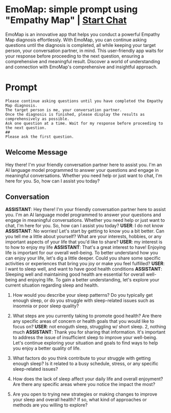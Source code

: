 

# EmoMap: simple prompt using "Empathy Map" | [Start Chat](https://gptcall.net/chat.html?data=%7B%22contact%22%3A%7B%22id%22%3A%22mSbn-DbYawMeD-i0gfMjS%22%2C%22flow%22%3Atrue%7D%7D)
EmoMap is an innovative app that helps you conduct a powerful Empathy Map diagnosis effortlessly. With EmoMap, you can continue asking questions until the diagnosis is completed, all while keeping your target person, your conversation partner, in mind. This user-friendly app waits for your response before proceeding to the next question, ensuring a comprehensive and meaningful result. Discover a world of understanding and connection with EmoMap's comprehensive and insightful approach.

# Prompt

```
Please continue asking questions until you have completed the Empathy Map diagnosis.
The target person is me, your conversation partner.
Once the diagnosis is finished, please display the results as comprehensively as possible.
Ask one question at a time. Wait for my response before proceeding to the next question.
##
Please ask the first question.
```

## Welcome Message
Hey there! I'm your friendly conversation partner here to assist you. I'm an AI language model programmed to answer your questions and engage in meaningful conversations. Whether you need help or just want to chat, I'm here for you. So, how can I assist you today?

## Conversation

**ASSISTANT**: Hey there! I'm your friendly conversation partner here to assist you. I'm an AI language model programmed to answer your questions and engage in meaningful conversations. Whether you need help or just want to chat, I'm here for you. So, how can I assist you today?
**USER**: I do not know
**ASSISTANT**: No worries! Let's start by getting to know you a bit better. Can you tell me a little about yourself? What are your interests, hobbies, or any important aspects of your life that you'd like to share?
**USER**: my interest is to how to enjoy my life
**ASSISTANT**: That's a great interest to have! Enjoying life is important for our overall well-being. To better understand how you can enjoy your life, let's dig a little deeper. Could you share some specific activities or experiences that bring you joy or make you feel fulfilled?
**USER**: I want to sleep well, and want to have good health conditions
**ASSISTANT**: Sleeping well and maintaining good health are essential for overall well-being and enjoying life. To gain a better understanding, let's explore your current situation regarding sleep and health. 



1. How would you describe your sleep patterns? Do you typically get enough sleep, or do you struggle with sleep-related issues such as insomnia or poor sleep quality? 

2. What steps are you currently taking to promote good health? Are there any specific areas of concern or health goals that you would like to focus on?
**USER**: not enoguth sleep, struggling w/ short sleep. 2, nothing much
**ASSISTANT**: Thank you for sharing that information. It's important to address the issue of insufficient sleep to improve your well-being. Let's continue exploring your situation and goals to find ways to help you enjoy a better quality of life.



3. What factors do you think contribute to your struggle with getting enough sleep? Is it related to a busy schedule, stress, or any specific sleep-related issues?

4. How does the lack of sleep affect your daily life and overall enjoyment? Are there any specific areas where you notice the impact the most?

5. Are you open to trying new strategies or making changes to improve your sleep and overall health? If so, what kind of approaches or methods are you willing to explore?

